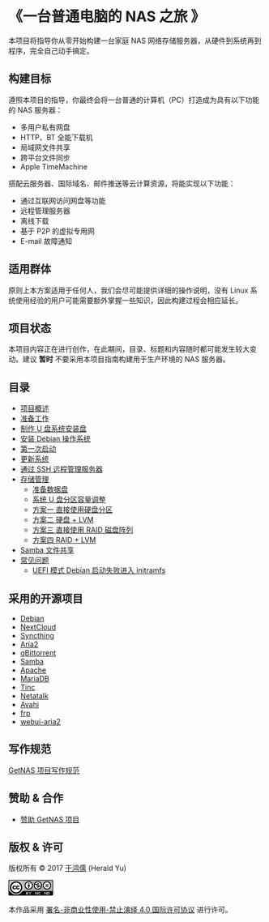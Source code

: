 # 《一台普通电脑的 NAS 之旅 》

本项目将指导你从零开始构建一台家庭 NAS 网络存储服务器，从硬件到系统再到程序，完全自己动手搞定。

## 构建目标

遵照本项目的指导，你最终会将一台普通的计算机（PC）打造成为具有以下功能的 NAS 服务器：

* 多用户私有网盘
* HTTP、BT 全能下载机
* 局域网文件共享
* 跨平台文件同步
* Apple TimeMachine

搭配云服务器、国际域名、邮件推送等云计算资源，将能实现以下功能：

* 通过互联网访问网盘等功能
* 远程管理服务器
* 离线下载
* 基于 P2P 的虚拟专用网
* E-mail 故障通知

## 适用群体

原则上本方案适用于任何人，我们会尽可能提供详细的操作说明，没有 Linux 系统使用经验的用户可能需要额外掌握一些知识，因此构建过程会相应延长。

## 项目状态

本项目内容正在进行创作，在此期间，目录、标题和内容随时都可能发生较大变动。建议 **暂时** 不要采用本项目指南构建用于生产环境的 NAS 服务器。

## 目录

* [项目概述](summary.md)
* [准备工作](preparations.md)
* [制作 U 盘系统安装盘](system-installation/usb-installer.md)
* [安装 Debian 操作系统](system-installation/system-installation.md)
* [第一次启动](the-first-boot/the-first-boot.md)
* [更新系统](initialization/system-upgrade.md)
* [通过 SSH 远程管理服务器](initialization/use-ssh.md)
* [存储管理](storage)
	* [准备数据盘](storage/prepare-hdd.md)
   * [系统 U 盘分区容量调整](storage/resize-flashdrive.md)
	* [方案一 直接使用硬盘分区](storage/case-one.md)
	* [方案二 硬盘 + LVM](storage/case-two.md)
	* [方案三 直接使用 RAID 磁盘阵列](storage/case-three.md)
	* [方案四 RAID + LVM](storage/case-four.md)
* [Samba 文件共享](samba.md)
* [常见问题](questions)
	* [UEFI 模式 Debian 启动失败进入 initramfs](questions/uefi-cannot-boot.md)

## 采用的开源项目

* [Debian](https://www.debian.org/)
* [NextCloud](https://www.nextcloud.com)
* [Syncthing](https://syncthing.net/)
* [Aria2](https://aria2.github.io/)
* [qBittorrent](https://www.qbittorrent.org/)
* [Samba](https://www.samba.org/)
* [Apache](http://httpd.apache.org/)
* [MariaDB](https://downloads.mariadb.org/)
* [Tinc](https://www.tinc-vpn.org/)
* [Netatalk](http://netatalk.sourceforge.net/)
* [Avahi](http://avahi.org/)
* [frp](https://github.com/fatedier/frp)
* [webui-aria2](https://github.com/ziahamza/webui-aria2)

## 写作规范
[GetNAS 项目写作规范](writing-guidelines.md)

## 赞助 & 合作

* [赞助 GetNAS 项目](sponsor/sponsor.md)

## 版权 & 许可

版权所有 ©️ 2017 [于鸿儒](https://twitter.com/herald_yu) (Herald Yu)

[<img alt="知识共享许可协议" style="border-width:0" src="images/by-nc-nd-88x31.png">](http://creativecommons.org/licenses/by-nc-nd/4.0/deed.zh)

本作品采用 [署名-非商业性使用-禁止演绎 4.0 国际许可协议](http://creativecommons.org/licenses/by-nc-nd/4.0/deed.zh) 进行许可。
